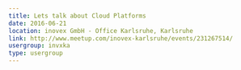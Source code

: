 ```yaml
---
title: Lets talk about Cloud Platforms
date: 2016-06-21
location: inovex GmbH - Office Karlsruhe, Karlsruhe
link: http://www.meetup.com/inovex-karlsruhe/events/231267514/
usergroup: invxka
type: usergroup
---
```

